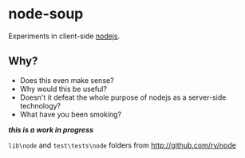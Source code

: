 # node-soup

Experiments in client-side [nodejs](http://nodejs.org/).

## Why?

* Does this even make sense?
* Why would this be useful?
* Doesn't it defeat the whole purpose of nodejs as a server-side technology?
* What have you been smoking?


***this is a work in progress***

`lib\node` and `test\tests\node` folders from http://github.com/ry/node

